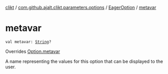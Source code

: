 [clikt](../../index.md) / [com.github.ajalt.clikt.parameters.options](../index.md) / [EagerOption](index.md) / [metavar](./metavar.md)

# metavar

`val metavar: `[`String`](https://kotlinlang.org/api/latest/jvm/stdlib/kotlin/-string/index.html)`?`

Overrides [Option.metavar](../-option/metavar.md)

A name representing the values for this option that can be displayed to the user.

